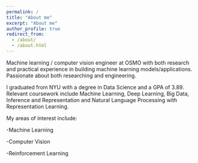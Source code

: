 ```yaml
---
permalink: /
title: "About me"
excerpt: "About me"
author_profile: true
redirect_from: 
  - /about/
  - /about.html
---
```

Machine learning / computer vision engineer at OSMO with both research and practical experience in building machine learning models/applications. Passionate about both researching and engineering.

I graduated from NYU with a degree in Data Science and a GPA of 3.89. Relevant coursework include Machine Learning, Deep Learning, Big Data, Inference and Representation and Natural Language Processing with Representation Learning.

My areas of interest include:

-Machine Learning

-Computer Vision

-Reinforcement Learning



<!---
My research interests include Machine Learning, Computer Vision, Adversarial Deep Learning and Reinforcement Learning.

I am a graduate student in the GRAIL lab of the Computer Science and Engineering Department at the University of Washington, working with Prof. Steven Seitz and Prof. Jason Lawrence. My research interests include virtual/augmented reality, computer vision and graphics. My focus now is more in virtual/augmented reality which combines vision and graphics in an interested way while I did research on stereo matching in BCMI lab at Shanghai Jiao Tong University with advisor Prof. Hongtao Lu and on deep learning in National Univerity of Singapore with advisor Prof. Shuicheng Yan as an undergrad.
I am a PhD student of in the Institute for Theoretical Computer Science in the Technical University of Graz in Austria. Under the supervision of Professor Wolfgang Maass, I investigate theoretical models and simulation of neural networks to reveal principles of brain computation. As a curious person I am always eager to discover about the wonders of Nature and human societies, and I am grateful to learn about it with the best experts through collaborative research research. On the long term, I hope that my research will contribute to clinical progress and the development of machine intelligence that respect human morals.

Before starting my PhD, I graduated from a competitve double-master of Applied Mathematics and Machine Learning (at ENSTA Paristech and ENS Paris-Saclay). In this context I completed various lab rotations, one of which was driven by my passion for music, and it got me to study Psychoacoustics and Neuroscience. Ever since, I questioned myself about the neural mechanisms behind thoughts and perceptions.
[CV](http://yueqiusun.github.io/files/Yueqiu%20Sun%20CV.pdf)

-->

